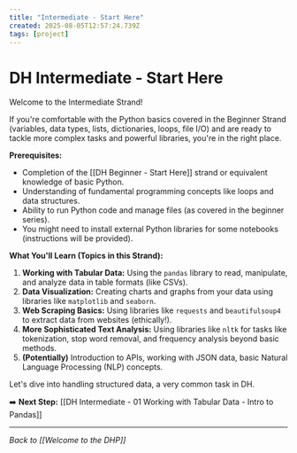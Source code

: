 ```yaml
---
title: "Intermediate - Start Here"
created: 2025-08-05T12:57:24.739Z
tags: [project]
---
```

# DH Intermediate - Start Here

Welcome to the Intermediate Strand!

If you're comfortable with the Python basics covered in the Beginner Strand (variables, data types, lists, dictionaries, loops, file I/O) and are ready to tackle more complex tasks and powerful libraries, you're in the right place.

**Prerequisites:**

*   Completion of the [[DH Beginner - Start Here]] strand or equivalent knowledge of basic Python.
*   Understanding of fundamental programming concepts like loops and data structures.
*   Ability to run Python code and manage files (as covered in the beginner series).
*   You might need to install external Python libraries for some notebooks (instructions will be provided).

**What You'll Learn (Topics in this Strand):**

1.  **Working with Tabular Data:** Using the `pandas` library to read, manipulate, and analyze data in table formats (like CSVs).
2.  **Data Visualization:** Creating charts and graphs from your data using libraries like `matplotlib` and `seaborn`.
3.  **Web Scraping Basics:** Using libraries like `requests` and `beautifulsoup4` to extract data from websites (ethically!).
4.  **More Sophisticated Text Analysis:** Using libraries like `nltk` for tasks like tokenization, stop word removal, and frequency analysis beyond basic methods.
5.  **(Potentially)** Introduction to APIs, working with JSON data, basic Natural Language Processing (NLP) concepts.

Let's dive into handling structured data, a very common task in DH.

➡️ **Next Step:** [[DH Intermediate - 01 Working with Tabular Data - Intro to Pandas]]

---

*Back to [[Welcome to the DHP]]*